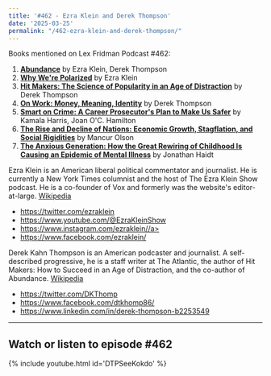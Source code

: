 ```yaml
---
title: '#462 - Ezra Klein and Derek Thompson'
date: '2025-03-25'
permalink: "/462-ezra-klein-and-derek-thompson/"
---
```


Books mentioned on Lex Fridman Podcast #462:

1. <b><a href="https://amzn.to/3YBeKJW" target="_blank" rel="sponsored noopener noreferrer">Abundance</a></b> by Ezra Klein, Derek Thompson
2. <b><a href="https://amzn.to/4m1IkCh" target="_blank" rel="sponsored noopener noreferrer">Why We're Polarized</a></b> by Ezra Klein
3. <b><a href="https://amzn.to/3F2KG3d" target="_blank" rel="sponsored noopener noreferrer">Hit Makers: The Science of Popularity in an Age of Distraction</a></b> by Derek Thompson
4. <b><a href="https://amzn.to/3GK8olc" target="_blank" rel="sponsored noopener noreferrer">On Work: Money, Meaning, Identity</a></b> by Derek Thompson
5. <b><a href="https://amzn.to/3YC9DsT" target="_blank" rel="sponsored noopener noreferrer">Smart on Crime: A Career Prosecutor's Plan to Make Us Safer</a></b> by Kamala Harris, Joan O'C. Hamilton
6. <b><a href="https://amzn.to/4503uus" target="_blank" rel="sponsored noopener noreferrer">The Rise and Decline of Nations: Economic Growth, Stagflation, and Social Rigidities</a></b> by Mancur Olson
7. <b><a href="https://amzn.to/3GFNfc7" target="_blank" rel="sponsored noopener noreferrer">The Anxious Generation: How the Great Rewiring of Childhood Is Causing an Epidemic of Mental Illness</a></b> by Jonathan Haidt

<!--more-->

Ezra Klein is an American liberal political commentator and journalist. He is currently a New York Times columnist and the host of The Ezra Klein Show podcast. He is a co-founder of Vox and formerly was the website's editor-at-large. <a href="https://en.wikipedia.org/wiki/Ezra_Klein" target="_blank">Wikipedia</a>

- <a href="https://twitter.com/ezraklein" target="_blank">https://twitter.com/ezraklein</a>
- <a href="https://www.youtube.com/@EzraKleinShow" target="_blank">https://www.youtube.com/@EzraKleinShow</a>
- <a href="https://www.instagram.com/ezraklein/" target="_blank">https://www.instagram.com/ezraklein//a>
- <a href="https://www.facebook.com/ezraklein/" target="_blank">https://www.facebook.com/ezraklein/</a>

Derek Kahn Thompson is an American podcaster and journalist. A self-described progressive, he is a staff writer at The Atlantic, the author of Hit Makers: How to Succeed in an Age of Distraction, and the co-author of Abundance. <a href="https://en.wikipedia.org/wiki/Derek_Thompson_(journalist)" target="_blank">Wikipedia</a>

- <a href="https://twitter.com/DKThomp" target="_blank">https://twitter.com/DKThomp</a>
- <a href="https://www.facebook.com/dtkhomp86/" target="_blank">https://www.facebook.com/dtkhomp86/</a>
- <a href="https://www.linkedin.com/in/derek-thompson-b2253549" target="_blank">https://www.linkedin.com/in/derek-thompson-b2253549</a>

- - - - - -

## Watch or listen to episode #462

{% include youtube.html id='DTPSeeKokdo' %}